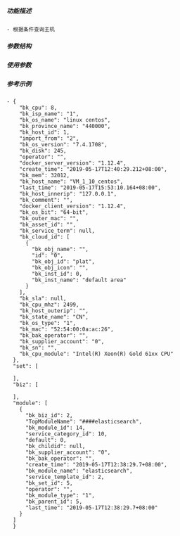 ##### 功能描述
    - 根据条件查询主机
##### 参数结构

##### 使用参数

##### 参考示例
    - {
        "bk_cpu": 8,
        "bk_isp_name": "1",
        "bk_os_name": "linux centos",
        "bk_province_name": "440000",
        "bk_host_id": 1,
        "import_from": "2",
        "bk_os_version": "7.4.1708",
        "bk_disk": 245,
        "operator": "",
        "docker_server_version": "1.12.4",
        "create_time": "2019-05-17T12:40:29.212+08:00",
        "bk_mem": 32012,
        "bk_host_name": "VM_1_10_centos",
        "last_time": "2019-05-17T15:53:10.164+08:00",
        "bk_host_innerip": "127.0.0.1",
        "bk_comment": "",
        "docker_client_version": "1.12.4",
        "bk_os_bit": "64-bit",
        "bk_outer_mac": "",
        "bk_asset_id": "",
        "bk_service_term": null,
        "bk_cloud_id": [
          {
            "bk_obj_name": "",
            "id": "0",
            "bk_obj_id": "plat",
            "bk_obj_icon": "",
            "bk_inst_id": 0,
            "bk_inst_name": "default area"
          }
        ],
        "bk_sla": null,
        "bk_cpu_mhz": 2499,
        "bk_host_outerip": "",
        "bk_state_name": "CN",
        "bk_os_type": "1",
        "bk_mac": "52:54:00:0a:ac:26",
        "bk_bak_operator": "",
        "bk_supplier_account": "0",
        "bk_sn": "",
        "bk_cpu_module": "Intel(R) Xeon(R) Gold 61xx CPU"
      },
      "set": [
        
      ],
      "biz": [
        
      ],
      "module": [
        {
          "bk_biz_id": 2,
          "TopModuleName": "####elasticsearch",
          "bk_module_id": 14,
          "service_category_id": 10,
          "default": 0,
          "bk_childid": null,
          "bk_supplier_account": "0",
          "bk_bak_operator": "",
          "create_time": "2019-05-17T12:38:29.7+08:00",
          "bk_module_name": "elasticsearch",
          "service_template_id": 2,
          "bk_set_id": 5,
          "operator": "",
          "bk_module_type": "1",
          "bk_parent_id": 5,
          "last_time": "2019-05-17T12:38:29.7+08:00"
        }
      ]
      }